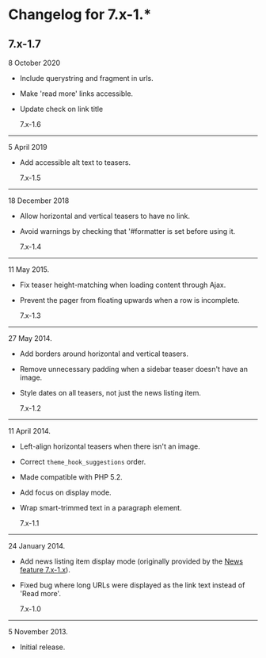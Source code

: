 # Changelog for 7.x-1.\*

## 7.x-1.7

8 October 2020

- Include querystring and fragment in urls.
- Make 'read more' links accessible.
- Update check on link title

  7.x-1.6

---

5 April 2019

- Add accessible alt text to teasers.

  7.x-1.5

---

18 December 2018

- Allow horizontal and vertical teasers to have no link.
- Avoid warnings by checking that '#formatter is set before using it.

  7.x-1.4

---

11 May 2015.

- Fix teaser height-matching when loading content through Ajax.
- Prevent the pager from floating upwards when a row is incomplete.

  7.x-1.3

---

27 May 2014.

- Add borders around horizontal and vertical teasers.
- Remove unnecessary padding when a sidebar teaser doesn't have an image.
- Style dates on all teasers, not just the news listing item.

  7.x-1.2

---

11 April 2014.

- Left-align horizontal teasers when there isn't an image.
- Correct `theme_hook_suggestions` order.
- Made compatible with PHP 5.2.
- Add focus on display mode.
- Wrap smart-trimmed text in a paragraph element.

  7.x-1.1

---

24 January 2014.

- Add news listing item display mode (originally provided by the [News feature 7.x-1.x](https://github.com/misd-service-development/drupal-feature-news)).
- Fixed bug where long URLs were displayed as the link text instead of 'Read more'.

  7.x-1.0

---

5 November 2013.

- Initial release.
